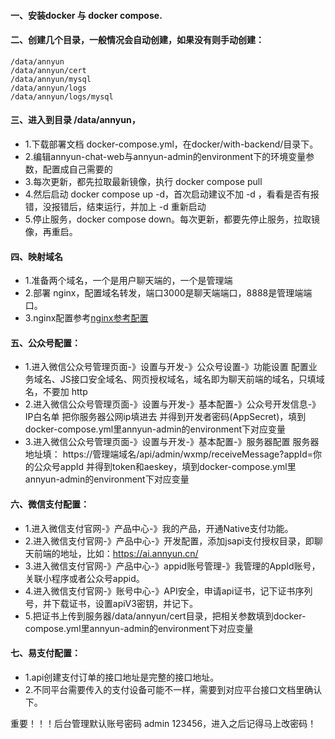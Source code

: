 #### 一、安装docker 与 docker compose.
#### 二、创建几个目录，一般情况会自动创建，如果没有则手动创建：
    /data/annyun
    /data/annyun/cert
    /data/annyun/mysql
    /data/annyun/logs
    /data/annyun/logs/mysql
#### 三、进入到目录 /data/annyun，
   - 1.下载部署文档 docker-compose.yml，在docker/with-backend/目录下。
   - 2.编辑annyun-chat-web与annyun-admin的environment下的环境变量参数，配置成自己需要的
   - 3.每次更新，都先拉取最新镜像，执行 docker compose pull
   - 4.然后启动 docker compose up -d，首次启动建议不加 -d ，看看是否有报错，没报错后，结束运行，并加上 -d 重新启动
   - 5.停止服务，docker compose down。每次更新，都要先停止服务，拉取镜像，再重启。
#### 四、映射域名
   - 1.准备两个域名，一个是用户聊天端的，一个是管理端
   - 2.部署 nginx，配置域名转发，端口3000是聊天端端口，8888是管理端端口。
   - 3.nginx配置参考[nginx参考配置](./nginx.conf)
#### 五、公众号配置：
   - 1.进入微信公众号管理页面-》设置与开发-》公众号设置-》功能设置
     配置业务域名、JS接口安全域名、网页授权域名，域名即为聊天前端的域名，只填域名，不要加 http
   - 2.进入微信公众号管理页面-》设置与开发-》基本配置-》公众号开发信息-》IP白名单
     把你服务器公网ip填进去
     并得到开发者密码(AppSecret)，填到docker-compose.yml里annyun-admin的environment下对应变量
   - 3.进入微信公众号管理页面-》设置与开发-》基本配置-》服务器配置
     服务器地址填： https://管理端域名/api/admin/wxmp/receiveMessage?appId=你的公众号appId
     并得到token和aeskey，填到docker-compose.yml里annyun-admin的environment下对应变量
#### 六、微信支付配置：
   - 1.进入微信支付官网-》产品中心-》我的产品，开通Native支付功能。
   - 2.进入微信支付官网-》产品中心-》开发配置，添加jsapi支付授权目录，即聊天前端的地址，比如：https://ai.annyun.cn/
   - 3.进入微信支付官网-》产品中心-》appid账号管理-》我管理的AppId账号，关联小程序或者公众号appid。
   - 4.进入微信支付官网-》账号中心-》API安全，申请api证书，记下证书序列号，并下载证书，设置apiV3密钥，并记下。
   - 5.把证书上传到服务器/data/annyun/cert目录，把相关参数填到docker-compose.yml里annyun-admin的environment下对应变量
#### 七、易支付配置：
   - 1.api创建支付订单的接口地址是完整的接口地址。
   - 2.不同平台需要传入的支付设备可能不一样，需要到对应平台接口文档里确认下。
    
重要！！！后台管理默认账号密码 admin 123456，进入之后记得马上改密码！
